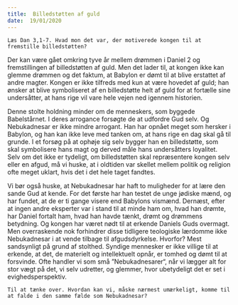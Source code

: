 ```yaml
---
title:  Billedstøtten af guld
date:  19/01/2020
---
```


`Læs Dan 3,1-7. Hvad mon det var, der motiverede kongen til at fremstille billedstøtten?`

Der kan være gået omkring tyve år mellem drømmen i Daniel 2 og fremstillingen af billedstøtten af guld. Men det lader til, at kongen ikke kan glemme drømmen og det faktum, at Babylon er dømt til at blive erstattet af andre magter. Kongen er ikke tilfreds med kun at være hovedet af guld; han ønsker at blive symboliseret af en billedstøtte helt af guld for at fortælle sine undersåtter, at hans rige vil vare hele vejen ned igennem historien.

Denne stolte holdning minder om de menneskers, som byggede Babelstårnet. I deres arrogance forsøgte de at udfordre Gud selv. Og Nebukadnesar er ikke mindre arrogant. Han har opnået meget som hersker i Babylon, og han kan ikke leve med tanken om, at hans rige en dag skal gå til grunde. I et forsøg på at ophøje sig selv bygger han en billedstøtte, som skal symbolisere hans magt og derved måle hans undersåtters loyalitet. Selv om det ikke er tydeligt, om billedstøtten skal repræsentere kongen selv eller en afgud, må vi huske, at i oldtiden var skellet mellem politik og religion ofte meget uklart, hvis det i det hele taget fandtes.

Vi bør også huske, at Nebukadnesar har haft to muligheder for at lære den sande Gud at kende. For det første har han testet de unge jødiske mænd, og har fundet, at de er ti gange visere end Babylons vismænd. Dernæst, efter at ingen andre eksperter var i stand til at minde ham om, hvad han drømte, har Daniel fortalt ham, hvad han havde tænkt, drømt og drømmens betydning. Og kongen har været nødt til at erkende Daniels Guds overmagt. Men overraskende nok forhindrer disse tidligere teologiske lærdomme ikke Nebukadnesar i at vende tilbage til afgudsdyrkelse. Hvorfor? Mest sandsynligt på grund af stolthed. Syndige mennesker er ikke villige til at erkende, at det, de materielt og intellektuelt opnår, er tomhed og dømt til at forsvinde. Ofte handler vi som små ”Nebukadnesarer“, når vi lægger alt for stor vægt på det, vi selv udretter, og glemmer, hvor ubetydeligt det er set i evighedsperspektiv.

`Til at tænke over. Hvordan kan vi, måske nærmest umærkeligt, komme til at falde i den samme fælde som Nebukadnesar?`